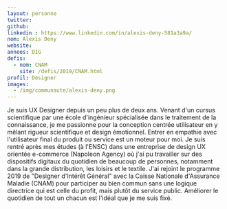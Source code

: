 ```yaml
---
layout: personne
twitter:
github:
linkedin : https://www.linkedin.com/in/alexis-deny-581a3a9a/
nom: Alexis Deny
website:
annees: DIG
defis:
  - nom: CNAM
    site: /defis/2019/CNAM.html
profil: Designer
images:
  - /img/communaute/alexis-deny.png
---
```

Je suis UX Designer depuis un peu plus de deux ans. Venant d'un cursus scientifique par une école d'ingénieur spécialisée dans le traitement de la connaissance, je me passionne pour la conception centrée utilisateur en y mêlant rigueur scientifique et design émotionnel. Entrer en empathie avec l'utilisateur final du produit ou service est un moteur pour moi. Je suis rentré après mes études (à l'ENSC) dans une entreprise de design UX orientée e-commerce (Napoleon Agency) où j'ai pu travailler sur des dispositifs digitaux du quotidien de beaucoup de personnes, notamment dans la grande distribution, les loisirs et le textile. J'ai rejoint le programme 2019 de "Designer d'Intérêt Général" avec la Caisse Nationale d'Assurance Maladie (CNAM) pour participer au bien commun sans une logique directrice qui est celle du profit, mais plutôt du service public. Améliorer le quotidien de tout un chacun est l'idéal que je me suis fixé.
